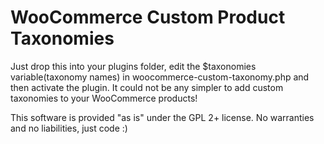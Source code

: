 WooCommerce Custom Product Taxonomies
===================================

Just drop this into your plugins folder, edit the $taxonomies variable(taxonomy names) in woocommerce-custom-taxonomy.php and then activate the plugin. It could not be any simpler to add custom taxonomies to your WooCommerce products!

This software is provided "as is" under the GPL 2+ license. No warranties and no liabilities, just code :) 
